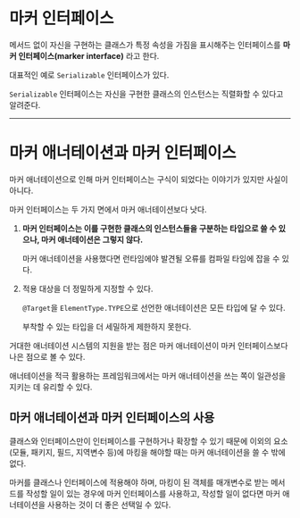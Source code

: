 # 마커 인터페이스

메서드 없이 자신을 구현하는 클래스가 특정 속성을 가짐을 표시해주는 인터페이스를 **마커 인터페이스(marker interface)** 라고 한다.

대표적인 예로 `Serializable` 인터페이스가 있다.

`Serializable` 인터페이스는 자신을 구현한 클래스의 인스턴스는 직렬화할 수 있다고 알려준다.

---

# 마커 애너테이션과 마커 인터페이스

마커 애너테이션으로 인해 마커 인터페이스는 구식이 되었다는 이야기가 있지만 사실이 아니다.

마커 인터페이스는 두 가지 면에서 마커 애너테이션보다 낫다.

1. __마커 인터페이스는 이를 구현한 클래스의 인스턴스들을 구분하는 타입으로 쓸 수 있으나, 마커 애너테이션은 그렇지 않다.__
   
   마커 애너테이션을 사용했다면 런타임에야 발견될 오류를 컴파일 타임에 잡을 수 있다.

2. 적용 대상을 더 정밀하게 지정할 수 있다.

   `@Target`을 `ElementType.TYPE`으로 선언한 애너테이션은 모든 타입에 달 수 있다.

   부착할 수 있는 타입을 더 세밀하게 제한하지 못한다.

거대한 애너테이션 시스템의 지원을 받는 점은 마커 애너테이션이 마커 인터페이스보다 나은 점으로 볼 수 있다.

애너테이션을 적극 활용하는 프레임워크에서는 마커 애너테이션을 쓰는 쪽이 일관성을 지키는 데 유리할 수 있다.

## 마커 애너테이션과 마커 인터페이스의 사용

클래스와 인터페이스만이 인터페이스를 구현하거나 확장할 수 있기 때문에 이외의 요소(모듈, 패키지, 필드, 지역변수 등)에 마킹을 해야할 때는 마커 애너테이션을 쓸 수 밖에 없다.

마커를 클래스나 인터페이스에 적용해야 하며, 마킹이 된 객체를 매개변수로 받는 메서드를 작성할 일이 있는 경우에 마커 인터페이스를 사용하고, 작성할 일이 없다면 마커 애너테이션을 사용하는 것이 더 좋은 선택일 수 있다.
